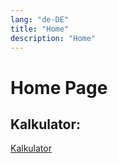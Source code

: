 ```yaml
---
lang: "de-DE"
title: "Home"
description: "Home"
---
```

# Home Page

## Kalkulator:
[Kalkulator](/page/calculator)